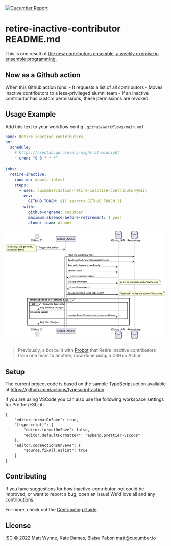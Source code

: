 [![Cucumber Report](https://messages.cucumber.io/api/report-collections/e37b01e9-023e-43aa-b510-a79705ee932f/badge)](https://reports.cucumber.io/report-collections/e37b01e9-023e-43aa-b510-a79705ee932f)

# retire-inactive-contributor README.md

This is one result of [the new contributors ensemble, a weekly exercise in ensemble programming.](https://cucumber.io/docs/community/new-contributors/)

## Now as a Github action

When this Github action runs:
    - It requests a list of all contributors
    - Moves inactive contributors to a less-privileged alumni team 
    - If an inactive contributor has custom permissions, these permissions are revoked

## Usage Example

Add this text to your workflow config `.github/workflows/main.yml`

```yaml
name: Retire inactive contributors
on:
  schedule:
    # https://crontab.guru/every-night-at-midnight
    - cron: "0 0 * * *"

jobs:
  retire-inactive:
    runs-on: ubuntu-latest
    steps:
      - uses: cucumber/action-retire-inactive-contributor@main
        env:
          GITHUB_TOKEN: ${{ secrets.GITHUB_TOKEN }}
        with:
          github-orgname: cucumber
          maximum-absence-before-retirement: 1 year
          alumni-team: Alumni
```

![Sequence Diagram](doc/diagrams/sequence.png)

> Previously, a bot built with [Probot](https://github.com/probot/probot) that Retire inactive contributors from one team to another, now done using a GitHub Action

## Setup

The current project code is based on the sample TypeScript action available at https://github.com/actions/typescript-action

If you are using VSCode you can also use the following workspace settings for Prettier/ESLint:

```
{
	"editor.formatOnSave": true,
	"[typescript]": {
		"editor.formatOnSave": false,
		"editor.defaultFormatter": "esbenp.prettier-vscode"
	},
	"editor.codeActionsOnSave": {
		"source.fixAll.eslint": true
	}
}
```



## Contributing

If you have suggestions for how inactive-contributor-bot could be improved, or want to report a bug, open an issue! We'd love all and any contributions.

For more, check out the [Contributing Guide](CONTRIBUTING.md).

## License

[ISC](LICENSE) © 2022 Matt Wynne, Kate Dames, Blaise Pabon <matt@cucumber.io>

